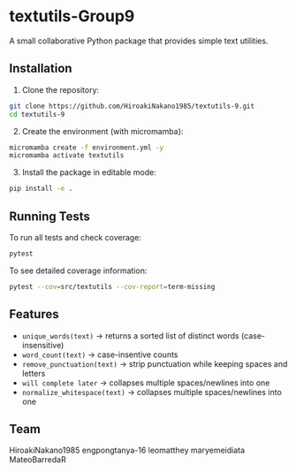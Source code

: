 # textutils-Group9
 A small collaborative Python package that provides simple text utilities.

## Installation

1. Clone the repository:
```bash
git clone https://github.com/HiroakiNakano1985/textutils-9.git
cd textutils-9
```

2. Create the environment (with micromamba):
```bash
micromamba create -f environment.yml -y
micromamba activate textutils
```

3. Install the package in editable mode:

```bash
pip install -e .
```

## Running Tests

To run all tests and check coverage:

```bash
pytest
```

To see detailed coverage information:

```bash
pytest --cov=src/textutils --cov-report=term-missing
```

## Features

* `unique_words(text)` → returns a sorted list of distinct words (case-insensitive)
* `word_count(text)` → case-insentive counts
* `remove_punctuation(text)` → strip punctuation while keeping spaces and letters
* `will complete later` → collapses multiple spaces/newlines into one
* `normalize_whitespace(text)` → collapses multiple spaces/newlines into one

## Team

HiroakiNakano1985
engpongtanya-16
leomatthey
maryemeidiata
MateoBarredaR
